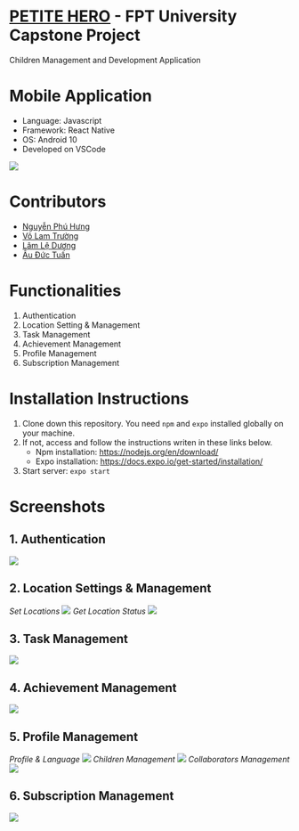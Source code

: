 # [PETITE HERO](https://github.com/petite-hero) - FPT University Capstone Project
Children Management and Development Application

# Mobile Application
- Language: Javascript
- Framework: React Native
- OS: Android 10
- Developed on VSCode

![](screenshots/overview.png)

# Contributors
- [Nguyễn Phú Hưng](https://github.com/hulk1999)
- [Võ Lam Trường](https://github.com/llduong)
- [Lâm Lệ Dương](https://github.com/llduong)
- [Âu Đức Tuấn](https://github.com/ibenrique2510)

# Functionalities
1. Authentication
2. Location Setting & Management
3. Task Management
4. Achievement Management
5. Profile Management
6. Subscription Management

# Installation Instructions
1. Clone down this repository. You need `npm` and `expo` installed globally on your machine.
2. If not, access and follow the instructions writen in these links below.
	* Npm installation: https://nodejs.org/en/download/
	* Expo installation: https://docs.expo.io/get-started/installation/
3. Start server: `expo start`

# Screenshots
## 1. Authentication
![](screenshots/authentication.png)
## 2. Location Settings & Management
*Set Locations*
![](screenshots/tracking1.png)
*Get Location Status*
![](screenshots/tracking2.png)
## 3. Task Management
![](screenshots/task.png)
## 4. Achievement Management
![](screenshots/quest.png)
## 5. Profile Management
*Profile & Language*
![](screenshots/profile.png)
*Children Management*
![](screenshots/profile-child.png)
*Collaborators Management*
![](screenshots/profile-collab.png)
## 6. Subscription Management
![](screenshots/profile-subscription.png)